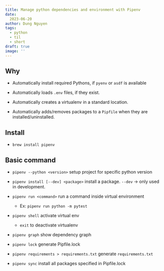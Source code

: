 ```yaml
---
title: Manage python dependencies and environment with Pipenv
date:
  2023-06-20
author: Dung Nguyen
tags:
  - python
  - til
  - short
draft: true
image: ''
---
```

## Why

- Automatically install required Pythons, if `pyenv` or `asdf` is available

- Automatically loads `.env` files, if they exist.

- Automatically creates a virtualenv in a standard location.

- Automatically adds/removes packages to a `Pipfile` when they are installed/uninstalled.

## Install

- `brew install pipenv`

## Basic command

- `pipenv --python <version>` setup project for specific python version

- `pipenv install [--dev] <package>` install a package. `--dev` -> only used in development.

- `pipenv run <command>` run a command inside virtual environment

  - Ex: `pipenv run python -m pytest`

- `pipenv shell` activate virtual env

    - `exit` to deactivate virtualenv

- `pipenv graph` show dependency graph

- `pipenv lock` generate Pipfile.lock

- `pipenv requirements > requirements.txt` generate `requirements.txt`

- `pipenv sync` install all packages specified in Pipfile.lock
